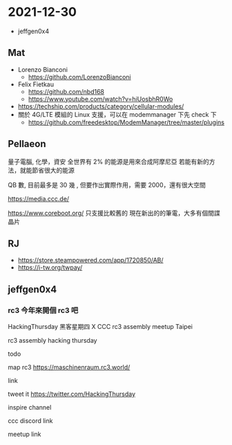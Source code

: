 # 2021-12-30

- jeffgen0x4

## Mat

- Lorenzo Bianconi
    - https://github.com/LorenzoBianconi
- Felix Fietkau
    - https://github.com/nbd168
    - https://www.youtube.com/watch?v=hiUosbhR0Wo
- https://techship.com/products/category/cellular-modules/
- 關於 4G/LTE 模組的 Linux 支援，可以在 modemmanager 下先 check 下
    - https://github.com/freedesktop/ModemManager/tree/master/plugins

## Pellaeon

量子電腦, 化學，資安
全世界有 2% 的能源是用來合成阿摩尼亞
若能有新的方法，就能節省很大的能源

QB 數, 目前最多是 30 幾 , 但要作出實際作用，需要 2000，還有很大空間

https://media.ccc.de/

https://www.coreboot.org/ 只支援比較舊的
現在新出的的筆電，大多有個間諜晶片

## RJ

- https://store.steampowered.com/app/1720850/AB/
- https://i-tw.org/twpay/

## jeffgen0x4

### rc3 今年來開個 rc3 吧

HackingThursday 黑客星期四 X CCC rc3 assembly meetup Taipei

rc3 assembly hacking thursday

todo

map rc3
https://maschinenraum.rc3.world/

link

tweet it
https://twitter.com/HackingThursday

inspire channel

ccc discord link

meetup link
